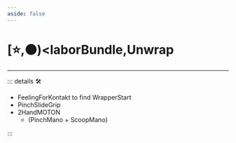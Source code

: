 ```yaml
---
aside: false
---
```

# [⭐,🟠)<laborBundle</labor>,<motor>Unwrap</motor>

---

<!-- =================================================== -->
<!-- =================================================== -->
<!-- =================================================== -->
<!-- =================================================== -->
<!-- =================================================== -->
::: details 🛠

- FeelingForKontakt to find WrapperStart
- PinchSlideGrip
- 2HandMOTON
    - (PinchMano + ScoopMano)

:::
